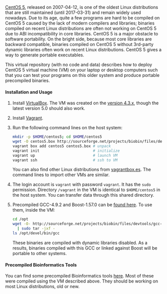 [CentOS 5][centos], released on 2007-04-12, is one of the oldest Linux
distributions that are still maintained (until 2017-03-31) and remain widely
used nowadays. Due to its age, quite a few programs are hard to be compiled on
CentOS 5 caused by the lack of modern compilers and libraries; binaries
compiled on recent Linux distributions are often not working on CentOS 5 due to
ABI incompatibility in core libraries. CentOS 5 is a major obstacle to software
portability. On the bright side, because most core libraries are backward
compatible, binaries compiled on CentOS 5 without 3rd-party dynamic libraries
often work on recent Linux distributions. CentOS 5 gives a way to generate
portable executables.

This virtual repository (with no code and data) describes how to deploy CentOS
5 virtual machine (VM) on your laptop or desktop computers such that you can test
your programs on this older system and produce portable precompiled binaries.

#### Installation and Usage

1. Install [VirtualBox][vb]. The VM was created on the [version 4.3.x][vb43],
   though the latest version 5.0 should also work.

2. Install [Vagrant][vg].

3. Run the following command lines on the host system:
   ```sh
   mkdir -p $HOME/centos5; cd $HOME/centos5
   wget -O centos5.box http://sourceforge.net/projects/biobin/files/devtools/centos5.box/download
   vagrant box add centos5 centos5.box # unpack
   vagrant init                        # initialize
   vagrant up                          # launch VM
   vagrant ssh                         # ssh to VM
   ```
   You can also find other Linux distributions from [vagrantbox.es][vbox].
   The command lines to import other VMs are similar.

4. The login account is `vagrant` with password `vagrant`. It has the `sudo`
   permission. Directory `/vagrant` in the VM is identical to `$HOME/centos5`
   in the host system. You can transfer data through this shared directory.

5. Precompiled GCC-4.9.2 and Boost-1.57.0 can be [found here][biobin]. To use
   them, inside the VM:
   ```sh
   cd /opt
   wget -O- http://sourceforge.net/projects/biobin/files/devtools/gcc-static-4.9.2_x64-centos5.tar.bz2/download \
     | sudo tar -jxf -
   ls /opt/devel/bin/gcc
   ```
   These binaries are compiled with dynamic libraries disabled. As a results, 
   binaries compiled with this GCC or linked against Boost will be portable to
   other systems.

#### Precompiled Bioinformatics Tools

You can find some precompiled Bioinformatics tools [here][biobio]. Most of
these were compiled using the VM described above. They should be working on
most Linux distributions, old or new.

[centos]: https://en.wikipedia.org/wiki/CentOS
[vb]: https://www.virtualbox.org/wiki/Downloads
[vb43]: https://www.virtualbox.org/wiki/Download_Old_Builds_4_3
[vg]: https://www.vagrantup.com/downloads.html
[biobin]: https://sourceforge.net/projects/biobin/files/devtools/
[vbox]: http://www.vagrantbox.es
[biobio]: https://sourceforge.net/projects/biobin/files/
